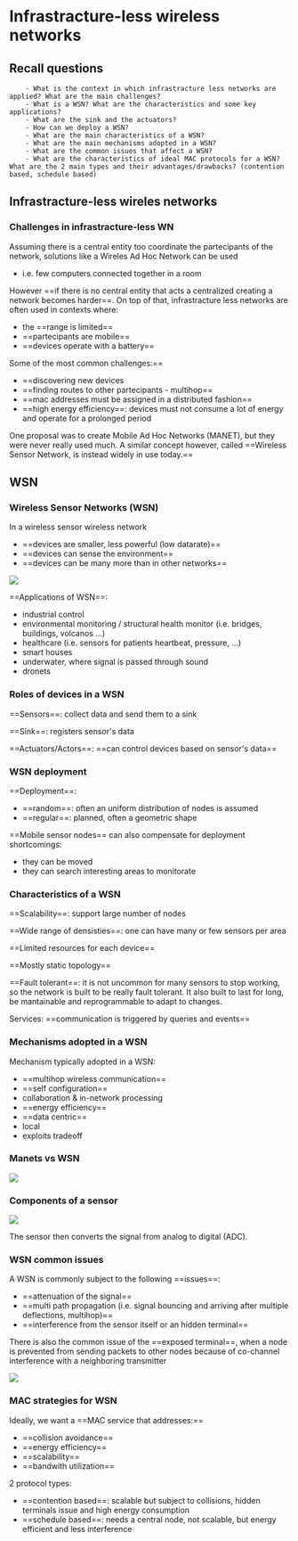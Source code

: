 # Infrastracture-less wireless networks

## Recall questions
        - What is the context in which infrastracture less networks are applied? What are the main challenges?
        - What is a WSN? What are the characteristics and some key applications?
        - What are the sink and the actuators?
        - How can we deploy a WSN?
        - What are the main characteristics of a WSN?
        - What are the main mechanisms adopted in a WSN?
        - What are the common issues that affect a WSN?
        - What are the characteristics of ideal MAC protocols for a WSN? What are the 2 main types and their advantages/drawbacks? (contention based, schedule based)

## Infrastracture-less wireles networks

### Challenges in infrastracture-less WN

Assuming there is a central entity too coordinate the partecipants of the network, solutions
like a Wireles Ad Hoc Network can be used
- i.e. few computers connected together in a room

However ==if there is no central entity that acts a centralized creating a network becomes harder==. On top of that, infrastracture less networks are often used in contexts where:
- the ==range is limited==
- ==partecipants are mobile==
- ==devices operate with a battery==

Some of the most common challenges:==
- ==discovering new devices
- ==finding routes to other partecipants - multihop==
- ==mac addresses must be assigned in a distributed fashion==
- ==high energy efficiency==: devices must not consume a lot of energy and operate for a prolonged period

One proposal was to create Mobile Ad Hoc Networks (MANET), but they were never really used much.
A similar concept however, called ==Wireless Sensor Network, is instead widely in use today.==

## WSN 

### Wireless Sensor Networks (WSN)

In a wireless sensor wireless network
- ==devices are smaller, less powerful (low datarate)==
- ==devices can sense the environment==
- ==devices can be many more than in other networks==

![](../../../AN/WSN.png)

==Applications of WSN==:
- industrial control
- environmental monitoring / structural health monitor (i.e. bridges, buildings, volcanos ...)
- healthcare (i.e. sensors for patients heartbeat, pressure, ...)
- smart houses 
- underwater, where signal is passed through sound 
- dronets

### Roles of devices in a WSN

==Sensors==: collect data and send them to a sink

==Sink==: registers sensor's data

==Actuators/Actors==: ==can control devices based on sensor's data==

### WSN deployment

==Deployment==:
- ==random==: often an uniform distribution of nodes is assumed
- ==regular==: planned, often a geometric shape

==Mobile sensor nodes== can also compensate for deployment shortcomings:
- they can be moved
- they can search interesting areas to monitorate

### Characteristics of a WSN

==Scalability==: support large number of nodes

==Wide range of densisties==: one can have many or few sensors per area

==Limited resources for each device==

==Mostly static topology==

==Fault tolerant==: it is not uncommon for many sensors to stop working, so the network is built to be really fault tolerant. It also built to last for long, be mantainable and reprogrammable to adapt to changes.

Services: ==communication is triggered by queries and events==

### Mechanisms adopted in a WSN

Mechanism typically adopted in a WSN:
- ==multihop wireless communication==
- ==self configuration==
- collaboration & in-network processing
- ==energy efficiency==
- ==data centric==
- local
- exploits tradeoff

### Manets vs WSN

![](../../../AN/manetvswsn.png)

### Components of a sensor

![](../../../AN/sensoranatomy.png)

The sensor then converts the signal from analog to digital (ADC).

### WSN common issues

A WSN is commonly subject to the following ==issues==:
- ==attenuation of the signal==
- ==multi path propagation (i.e. signal bouncing and arriving after multiple deflections, multihop)==
- ==interference from the sensor itself or an hidden terminal==

There is also the common issue of the ==exposed terminal==, when a node is prevented from sending packets to other nodes because of co-channel interference with a neighboring transmitter 

![](../../../AN/expterminal.png)

### MAC strategies for WSN

Ideally, we want a ==MAC service that addresses:==
- ==collision avoidance==
- ==energy efficiency==
- ==scalability==
- ==bandwith utilization==

2 protocol types:
- ==contention based==: scalable but subject to collisions, hidden terminals issue and high energy consumption
- ==schedule based==: needs a central node, not scalable, but energy efficient and less interference